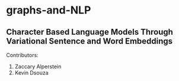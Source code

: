 # graphs-and-NLP

## Character Based Language Models Through Variational Sentence and Word Embeddings

Contributors:

1. Zaccary Alperstein 
2. Kevin Dsouza 
